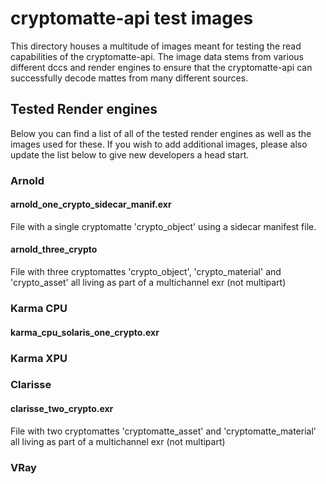 # cryptomatte-api test images

This directory houses a multitude of images meant for testing the read capabilities of the cryptomatte-api. The image data stems from various different dccs and render engines to ensure that the cryptomatte-api can successfully decode mattes from many different sources.

## Tested Render engines

Below you can find a list of all of the tested render engines as well as the images used for these. If you wish to add additional images, please also update the list below to give new developers a head start.

### Arnold

#### arnold_one_crypto_sidecar_manif.exr

File with a single cryptomatte 'crypto_object' using a sidecar manifest file.

#### arnold_three_crypto

File with three cryptomattes 'crypto_object', 'crypto_material' and 'crypto_asset' all living as part of a multichannel exr (not multipart)

### Karma CPU

#### karma_cpu_solaris_one_crypto.exr

### Karma XPU

### Clarisse

#### clarisse_two_crypto.exr

File with two cryptomattes 'cryptomatte_asset' and 'cryptomatte_material' all living as part of a multichannel exr (not multipart) 

### VRay